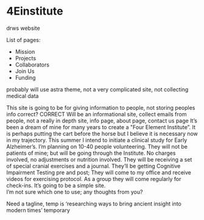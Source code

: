 # 4Einstitute
drws website

List of pages:
- Mission
- Projects
- Collaborators
- Join Us
- Funding

probably will use astra theme, 
not a very complicated site, 
not collecting medical data

This site is going to be for giving information to people, not storing peoples info correct? CORRECT
Will be an informational site, collect emails from people, not a really in depth site, info page, about page, contact us page
It’s been a dream of mine for many years to create a "Four Element Institute”. It is perhaps putting the cart before the horse but I believe it is necessary now in my trajectory. This summer I intend to initiate a clinical study for Early Alzheimer’s. I’m planning on 10-40 people volunteering. They will not be patients of mine;  but will be going through the Institute. 
No charges involved, no adjustments or nutrition involved. They will be receiving a set of special cranial exercises and a journal. They’ll be getting Cognitive Impairment Testing pre and post; They will come to my office and receive videos for exercising protocol. As a group they will come regularly for check-ins.
It’s going to be a simple site.  
I’m not sure which one to use; any thoughts from you?



Need a tagline, temp is ‘researching ways to bring ancient insight into modern times’ temporary
